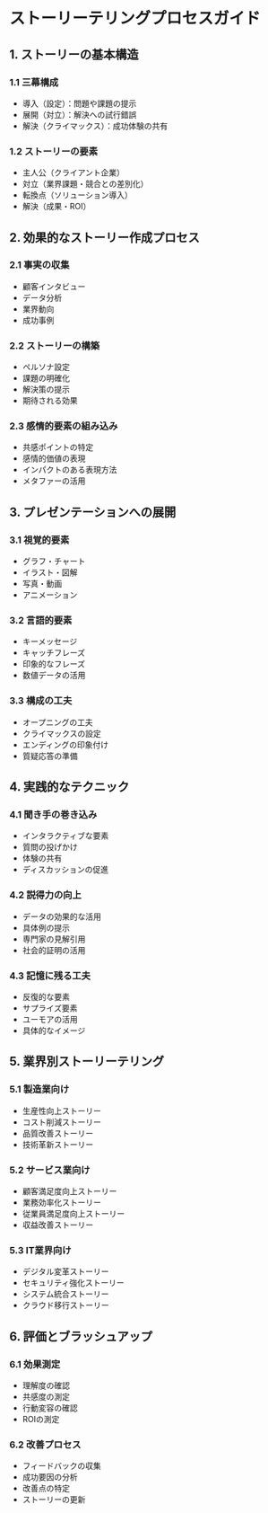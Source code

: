 # ストーリーテリングプロセスガイド

## 1. ストーリーの基本構造

### 1.1 三幕構成
- 導入（設定）：問題や課題の提示
- 展開（対立）：解決への試行錯誤
- 解決（クライマックス）：成功体験の共有

### 1.2 ストーリーの要素
- 主人公（クライアント企業）
- 対立（業界課題・競合との差別化）
- 転換点（ソリューション導入）
- 解決（成果・ROI）

## 2. 効果的なストーリー作成プロセス

### 2.1 事実の収集
- 顧客インタビュー
- データ分析
- 業界動向
- 成功事例

### 2.2 ストーリーの構築
- ペルソナ設定
- 課題の明確化
- 解決策の提示
- 期待される効果

### 2.3 感情的要素の組み込み
- 共感ポイントの特定
- 感情的価値の表現
- インパクトのある表現方法
- メタファーの活用

## 3. プレゼンテーションへの展開

### 3.1 視覚的要素
- グラフ・チャート
- イラスト・図解
- 写真・動画
- アニメーション

### 3.2 言語的要素
- キーメッセージ
- キャッチフレーズ
- 印象的なフレーズ
- 数値データの活用

### 3.3 構成の工夫
- オープニングの工夫
- クライマックスの設定
- エンディングの印象付け
- 質疑応答の準備

## 4. 実践的なテクニック

### 4.1 聞き手の巻き込み
- インタラクティブな要素
- 質問の投げかけ
- 体験の共有
- ディスカッションの促進

### 4.2 説得力の向上
- データの効果的な活用
- 具体例の提示
- 専門家の見解引用
- 社会的証明の活用

### 4.3 記憶に残る工夫
- 反復的な要素
- サプライズ要素
- ユーモアの活用
- 具体的なイメージ

## 5. 業界別ストーリーテリング

### 5.1 製造業向け
- 生産性向上ストーリー
- コスト削減ストーリー
- 品質改善ストーリー
- 技術革新ストーリー

### 5.2 サービス業向け
- 顧客満足度向上ストーリー
- 業務効率化ストーリー
- 従業員満足度向上ストーリー
- 収益改善ストーリー

### 5.3 IT業界向け
- デジタル変革ストーリー
- セキュリティ強化ストーリー
- システム統合ストーリー
- クラウド移行ストーリー

## 6. 評価とブラッシュアップ

### 6.1 効果測定
- 理解度の確認
- 共感度の測定
- 行動変容の確認
- ROIの測定

### 6.2 改善プロセス
- フィードバックの収集
- 成功要因の分析
- 改善点の特定
- ストーリーの更新
